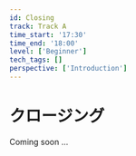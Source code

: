 ```yaml
---
id: Closing
track: Track A
time_start: '17:30'
time_end: '18:00'
level: ['Beginner']
tech_tags: []
perspective: ['Introduction']
---
```


# クロージング

Coming soon ...
